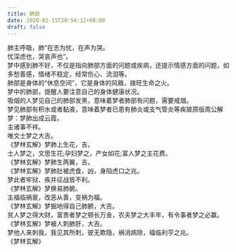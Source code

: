 ```yaml
---
title: 肺部
date: 2020-02-15T20:54:12+08:00
draft: false
---
```


肺主呼吸，肺“在志为忧，在声为哭。<br>
忧深虑也，哭哀声也”。<br>
梦中感到肺不好，不仅是指向肺部方面的问题或疾病，还提示情感方面的问题，如多愁善感，情绪不稳定，经常伤心、流泪等。<br>
肺部是身体的“休息空间”，它是身体的风箱，拨旺生命之火。<br>
梦中的肺部，提醒人要注意自己的身体健康状况。<br>
吸烟的人梦见自己的肺部发黑，意味着梦者肺部有问题，需要戒烟。<br>
梦见肺部有积水或者黏液，意味着梦者已患有肺炎或支气管炎等疾玻原版周公解梦：梦肺出成云霞。<br>
主诸事不祥。<br>
唯文士梦之大吉。<br>
《梦林玄解》梦肺上生花，吉。<br>
士人梦之，文思生花;孕妇梦之，产女如花;富人梦之主花费。<br>
《梦林玄解》梦肺生两翼，吉。<br>
《梦林玄解》梦肺肚被虎食，凶，身陷虎口之兆。<br>
梦此者牢狱、疾并征战皆不利。<br>
 《梦林玄解》梦换易肺腑。<br>
主福临祸衰，改恶从善，变祸为福。<br>
《梦林玄解》梦掘地得自己肺腑，大吉。<br>
贫人梦之得大财，富贵者梦之顿长万金，农夫梦之大丰年，有令事者梦之必赢。<br>
《梦林玄解》梦被人刺肺肝，大吉。<br>
梦他人来刺我，我见其所刺，彼无欺隐，祸消病除，福临利亨之兆。<br>
《梦林玄解》